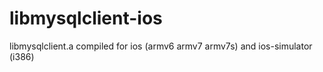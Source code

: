 libmysqlclient-ios
==================

libmysqlclient.a compiled for ios (armv6 armv7 armv7s) and ios-simulator (i386)
